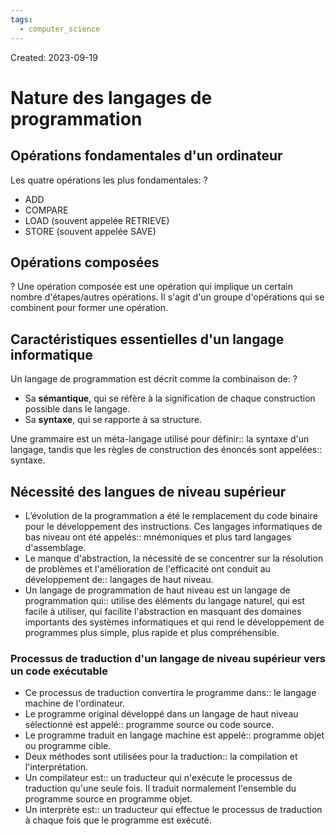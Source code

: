 ```yaml
---
tags:
  - computer_science
---
```

Created: 2023-09-19

# Nature des langages de programmation
## Opérations fondamentales d'un ordinateur
Les quatre opérations les plus fondamentales:
?
- ADD
- COMPARE
- LOAD (souvent appelée RETRIEVE)
- STORE (souvent appelée SAVE)

## Opérations composées
?
Une opération composée est une opération qui implique un certain nombre d'étapes/autres opérations. Il s'agit d'un groupe d'opérations qui se combinent pour former une opération.

## Caractéristiques essentielles d'un langage informatique
Un langage de programmation est décrit comme la combinaison de:
?
- Sa **sémantique**, qui se réfère à la signification de chaque construction possible dans le langage.
- Sa **syntaxe**, qui se rapporte à sa structure.

Une grammaire est un méta-langage utilisé pour définir:: la syntaxe d'un langage, tandis que les règles de construction des énoncés sont appelées:: syntaxe.

## Nécessité des langues de niveau supérieur

- L’évolution de la programmation a été le remplacement du code binaire pour le développement des instructions. Ces langages informatiques de bas niveau ont été appelés:: mnémoniques et plus tard langages d'assemblage.
- Le manque d'abstraction, la nécessité de se concentrer sur la résolution de problèmes et l'amélioration de l'efficacité ont conduit au développement de:: langages de haut niveau.
- Un langage de programmation de haut niveau est un langage de programmation qui:: utilise des éléments du langage naturel, qui est facile à utiliser, qui facilite l'abstraction en masquant des domaines importants des systèmes informatiques et qui rend le développement de programmes plus simple, plus rapide et plus compréhensible.

### Processus de traduction d'un langage de niveau supérieur vers un code exécutable
- Ce processus de traduction convertira le programme dans:: le langage machine de l'ordinateur.
- Le programme original développé dans un langage de haut niveau sélectionné est appelé:: programme source ou code source.
- Le programme traduit en langage machine est appelé:: programme objet ou programme cible.
- Deux méthodes sont utilisées pour la traduction:: la compilation et l'interprétation.
- Un compilateur est:: un traducteur qui n'exécute le processus de traduction qu'une seule fois. Il traduit normalement l'ensemble du programme source en programme objet.
- Un interprète est:: un traducteur qui effectue le processus de traduction à chaque fois que le programme est exécuté.